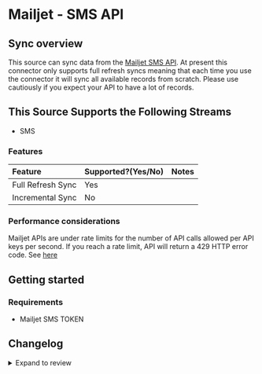 # Mailjet - SMS API

## Sync overview

This source can sync data from the [Mailjet SMS API](https://dev.mailjet.com/sms/guides/). At present this connector only supports full refresh syncs meaning that each time you use the connector it will sync all available records from scratch. Please use cautiously if you expect your API to have a lot of records.

## This Source Supports the Following Streams

- SMS

### Features

| Feature           | Supported?\(Yes/No\) | Notes |
| :---------------- | :------------------- | :---- |
| Full Refresh Sync | Yes                  |       |
| Incremental Sync  | No                   |       |

### Performance considerations

Mailjet APIs are under rate limits for the number of API calls allowed per API keys per second. If you reach a rate limit, API will return a 429 HTTP error code. See [here](https://dev.mailjet.com/sms/reference/overview/rate-limits/)

## Getting started

### Requirements

- Mailjet SMS TOKEN

## Changelog

<details>
  <summary>Expand to review</summary>

| Version | Date       | Pull Request                                              | Subject                                                                         |
| :------ | :--------- | :-------------------------------------------------------- | :------------------------------------------------------------------------------ |
| 0.2.24 | 2025-05-24 | [60724](https://github.com/airbytehq/airbyte/pull/60724) | Update dependencies |
| 0.2.23 | 2025-05-10 | [59911](https://github.com/airbytehq/airbyte/pull/59911) | Update dependencies |
| 0.2.22 | 2025-05-03 | [59294](https://github.com/airbytehq/airbyte/pull/59294) | Update dependencies |
| 0.2.21 | 2025-04-26 | [58162](https://github.com/airbytehq/airbyte/pull/58162) | Update dependencies |
| 0.2.20 | 2025-04-12 | [57750](https://github.com/airbytehq/airbyte/pull/57750) | Update dependencies |
| 0.2.19 | 2025-04-05 | [57102](https://github.com/airbytehq/airbyte/pull/57102) | Update dependencies |
| 0.2.18 | 2025-03-29 | [56645](https://github.com/airbytehq/airbyte/pull/56645) | Update dependencies |
| 0.2.17 | 2025-03-22 | [56055](https://github.com/airbytehq/airbyte/pull/56055) | Update dependencies |
| 0.2.16 | 2025-03-08 | [55459](https://github.com/airbytehq/airbyte/pull/55459) | Update dependencies |
| 0.2.15 | 2025-03-01 | [54808](https://github.com/airbytehq/airbyte/pull/54808) | Update dependencies |
| 0.2.14 | 2025-02-22 | [54351](https://github.com/airbytehq/airbyte/pull/54351) | Update dependencies |
| 0.2.13 | 2025-02-15 | [53858](https://github.com/airbytehq/airbyte/pull/53858) | Update dependencies |
| 0.2.12 | 2025-02-08 | [53255](https://github.com/airbytehq/airbyte/pull/53255) | Update dependencies |
| 0.2.11 | 2025-02-01 | [52740](https://github.com/airbytehq/airbyte/pull/52740) | Update dependencies |
| 0.2.10 | 2025-01-25 | [52286](https://github.com/airbytehq/airbyte/pull/52286) | Update dependencies |
| 0.2.9 | 2025-01-18 | [51809](https://github.com/airbytehq/airbyte/pull/51809) | Update dependencies |
| 0.2.8 | 2025-01-11 | [51208](https://github.com/airbytehq/airbyte/pull/51208) | Update dependencies |
| 0.2.7 | 2024-12-28 | [50614](https://github.com/airbytehq/airbyte/pull/50614) | Update dependencies |
| 0.2.6 | 2024-12-21 | [50111](https://github.com/airbytehq/airbyte/pull/50111) | Update dependencies |
| 0.2.5 | 2024-12-14 | [49647](https://github.com/airbytehq/airbyte/pull/49647) | Update dependencies |
| 0.2.4 | 2024-12-12 | [49235](https://github.com/airbytehq/airbyte/pull/49235) | Update dependencies |
| 0.2.3 | 2024-12-11 | [47810](https://github.com/airbytehq/airbyte/pull/47810) | Starting with this version, the Docker image is now rootless. Please note that this and future versions will not be compatible with Airbyte versions earlier than 0.64 |
| 0.2.2 | 2024-10-28 | [47489](https://github.com/airbytehq/airbyte/pull/47489) | Update dependencies |
| 0.2.1 | 2024-08-16 | [44196](https://github.com/airbytehq/airbyte/pull/44196) | Bump source-declarative-manifest version |
| 0.2.0 | 2024-08-15 | [44128](https://github.com/airbytehq/airbyte/pull/44128) | Refactor connector to manifest-only format |
| 0.1.15 | 2024-08-10 | [43594](https://github.com/airbytehq/airbyte/pull/43594) | Update dependencies |
| 0.1.14 | 2024-08-03 | [43179](https://github.com/airbytehq/airbyte/pull/43179) | Update dependencies |
| 0.1.13 | 2024-07-27 | [42747](https://github.com/airbytehq/airbyte/pull/42747) | Update dependencies |
| 0.1.12 | 2024-07-20 | [42161](https://github.com/airbytehq/airbyte/pull/42161) | Update dependencies |
| 0.1.11 | 2024-07-13 | [41804](https://github.com/airbytehq/airbyte/pull/41804) | Update dependencies |
| 0.1.10 | 2024-07-10 | [41516](https://github.com/airbytehq/airbyte/pull/41516) | Update dependencies |
| 0.1.9 | 2024-07-09 | [41208](https://github.com/airbytehq/airbyte/pull/41208) | Update dependencies |
| 0.1.8 | 2024-07-06 | [40775](https://github.com/airbytehq/airbyte/pull/40775) | Update dependencies |
| 0.1.7 | 2024-06-25 | [40402](https://github.com/airbytehq/airbyte/pull/40402) | Update dependencies |
| 0.1.6 | 2024-06-22 | [40010](https://github.com/airbytehq/airbyte/pull/40010) | Update dependencies |
| 0.1.5 | 2024-06-06 | [39165](https://github.com/airbytehq/airbyte/pull/39165) | [autopull] Upgrade base image to v1.2.2 |
| 0.1.4 | 2024-05-28 | [38730](https://github.com/airbytehq/airbyte/pull/38730) | Make compatible with builder. |
| 0.1.3 | 2024-04-19 | [37195](https://github.com/airbytehq/airbyte/pull/37195) | Upgrade to CDK 0.80.0 and manage dependencies with Poetry. |
| 0.1.2 | 2024-04-15 | [37195](https://github.com/airbytehq/airbyte/pull/37195) | Base image migration: remove Dockerfile and use the python-connector-base image |
| 0.1.1 | 2024-04-12 | [37195](https://github.com/airbytehq/airbyte/pull/37195) | schema descriptions |
| 0.1.0   | 2022-10-26 | [#18345](https://github.com/airbytehq/airbyte/pull/18345) | 🎉 New Source: Mailjet SMS API [low-code CDK]                                   |

</details>
